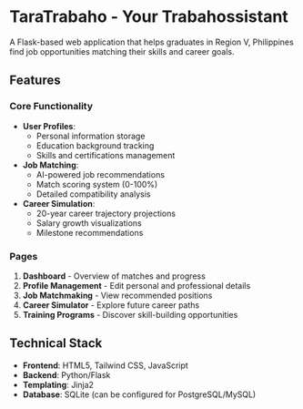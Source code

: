 # TaraTrabaho - Your Trabahossistant 

A Flask-based web application that helps graduates in Region V, Philippines find job opportunities matching their skills and career goals.

## Features

### Core Functionality
- **User Profiles**:
  - Personal information storage
  - Education background tracking
  - Skills and certifications management
- **Job Matching**:
  - AI-powered job recommendations
  - Match scoring system (0-100%)
  - Detailed compatibility analysis
- **Career Simulation**:
  - 20-year career trajectory projections
  - Salary growth visualizations
  - Milestone recommendations

### Pages
1. **Dashboard** - Overview of matches and progress
2. **Profile Management** - Edit personal and professional details
3. **Job Matchmaking** - View recommended positions
4. **Career Simulator** - Explore future career paths
5. **Training Programs** - Discover skill-building opportunities

## Technical Stack
- **Frontend**: HTML5, Tailwind CSS, JavaScript
- **Backend**: Python/Flask
- **Templating**: Jinja2
- **Database**: SQLite (can be configured for PostgreSQL/MySQL)

